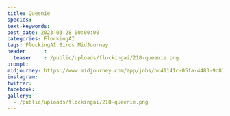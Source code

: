 ```yaml
---
title: Queenie
species: 
text-keywords: 
post_date: 2023-03-28 00:00:00
categories: FlockingAI
tags: FlockingAI Birds MidJourney 
header      :
  teaser    : /public/uploads/flockingai/218-queenie.png
prompt: 
midjourney: https://www.midjourney.com/app/jobs/bc41141c-05fa-4483-9c87-171009e3986d
instagram: 
twitter: 
facebook: 
gallery: 
  - /public/uploads/flockingai/218-queenie.png
---
```



